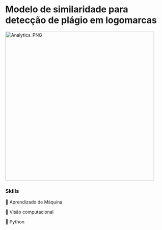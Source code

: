 # Modelo de similaridade para detecção de plágio em logomarcas

<img width="467" alt="Analytics_PNG" src="https://user-images.githubusercontent.com/48892066/151905619-52a81dbc-beee-4f33-89be-e5384e2ed92a.png">

### Skills
🤖 Aprendizado de Máquina

🔬 Visão computacional

🐍 Python
